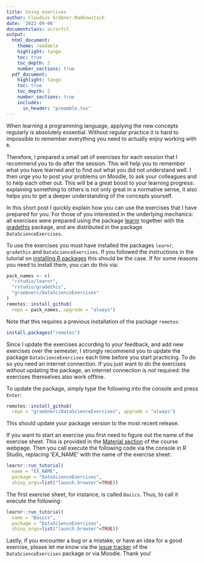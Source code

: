 ```yaml
---
title: Using exercises
author: Claudius Gräbner-Radkowitsch
date: '2022-09-06'
documentclass: scrartcl
output: 
  html_document:
    theme: readable
    highlight: tango
    toc: true
    toc_depth: 2
    number_sections: true
  pdf_document:
    highlight: tango
    toc: true
    toc_depth: 2
    number_sections: true
    includes:
      in_header: "preamble.tex"
---
```




When learning a programming language, applying the new concepts regularly
is absolutely essential. Without regular practice it is hard to impossible
to remember everything you need to actually enjoy working with `R`.

Therefore, I prepared a small set of exercises for each session that I 
recommend you to do after the session. This will help you to remember what 
you have learned and to find out what you did not understand well. I then urge
you to post your problems on Moodle, to ask your colleagues and to help each
other out. This will be a great boost to your learning progress: 
explaining something to others is not only great in a normative sense, it also
helps you to get a deeper understanding of the concepts yourself.

In this short post I quickly explain how you can use the exercises that I have
prepared for you. For those of you interested in the underlying mechanics:
all exercises were prepared using the package 
[learnr](https://rstudio.github.io/learnr/) together with
the [gradethis](https://github.com/rstudio/gradethis) package, 
and are distributed in the package `DataScienceExercises`.

To use the exercises you must have installed the packages `learnr`, `gradethis`
and `DataScienceExercises`. If you followed the instructions in the tutorial on 
[installing R packages](/post/installing-packages/) this should be the case. 
If for some reasons you need to install them, you can do this via:


```r
pack_names <- c(
  "rstudio/learnr",
  "rstudio/gradethis",
  "graebnerc/DataScienceExercises"
)
remotes::install_github(
  repo = pack_names, upgrade = "always")
```

Note that this requires a previous installation of the package `remotes`:


```r
install.packages("remotes")
```

Since I update the exercises according to your feedback, and add new 
exercises over the semester, I strongly recommend you to update the package
`DataScienceExercises` each time before you start practicing.
To do so you need an internet 
connection. If you just want to *do* the exercises without updating the 
package, an internet connection is *not* required: the exercises themselves
also work offline.

To update the package, simply type the following into the console and press
`Enter`:


```r
remotes::install_github(
  repo = "graebnerc/DataScienceExercises", upgrade = "always")
```

This should update your package version to the most recent release.

If you want to start an exercise you first need to figure out the name of the
exercise sheet. This is provided in the [Material section](/material/) 
of the course webpage. 
Then you call execute the following code via the console in R Studio,
replacing 'EX_NAME' with the name of the exercise sheet:


```r
learnr::run_tutorial(
  name = "EX_NAME", 
  package = "DataScienceExercises", 
  shiny_args=list("launch.browser"=TRUE))
```

The first exercise sheet, for instance, is called `Basics`. Thus, to call it
execute the following:


```r
learnr::run_tutorial(
  name = "Basics", 
  package = "DataScienceExercises", 
  shiny_args=list("launch.browser"=TRUE))
```

Lastly, if you encounter a bug or a mistake, or have an idea for a good 
exercise, please let me know via the 
[issue tracker](https://github.com/graebnerc/DataScienceExercises/issues)
of the `DataScienceExercises` package or via Moodle. Thank you!
